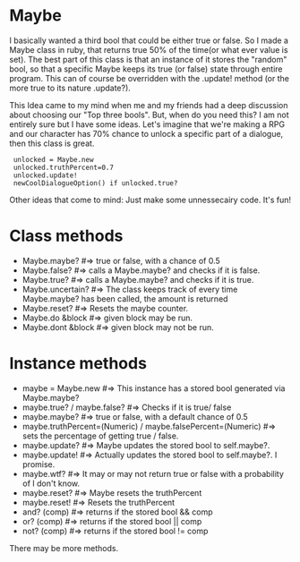 # Maybe
I basically wanted a third bool that could be either true or false. So I made a Maybe class in ruby, that returns true 50% of the time(or what ever value is set). The best part of this class is that an instance of it stores the "random" bool, so that a specific Maybe keeps its true (or false) state through entire program. This can of course be overridden with the .update! method (or the more true to its nature .update?).

This Idea came to my mind when me and my friends had a deep discussion about choosing our "Top three bools". But, when do you need this? I am not entirely sure but I have some ideas. Let's imagine that we're making a RPG and our character has 70% chance to unlock a specific part of a dialogue, then this class is great.

     unlocked = Maybe.new
     unlocked.truthPercent=0.7
     unlocked.update!
     newCoolDialogueOption() if unlocked.true?

Other ideas that come to mind: Just make some unnessecairy code. It's fun!

# Class methods
* Maybe.maybe? #=> true or false, with a chance of 0.5
* Maybe.false? #=> calls a Maybe.maybe? and checks if it is false.
* Maybe.true? #=> calls a Maybe.maybe? and checks if it is true.
* Maybe.uncertain? #=> The class keeps track of every time Maybe.maybe? has been called, the amount is returned
* Maybe.reset? #=> Resets the maybe counter.
* Maybe.do &block #=> given block may be run.
* Maybe.dont &block #=> given block may not be run.

# Instance methods
* maybe = Maybe.new #=> This instance has a stored bool generated via Maybe.maybe?
* maybe.true? / maybe.false? #=> Checks if it is true/ false
* maybe.maybe? #=> true or false, with a default chance of 0.5
* maybe.truthPercent=(Numeric) / maybe.falsePercent=(Numeric) #=> sets the percentage of getting true / false.
* maybe.update? #=> Maybe updates the stored bool to self.maybe?.
* maybe.update! #=> Actually updates the stored bool to self.maybe?. I promise.
* maybe.wtf? #=> It may or may not return true or false with a probability of I don't know.
* maybe.reset? #=> Maybe resets the truthPercent
* maybe.reset! #=> Resets the truthPercent
* and? (comp) #=> returns if the stored bool && comp 
* or? (comp) #=> returns if the stored bool || comp 
* not? (comp) #=> returns if the stored bool != comp 

There may be more methods.
